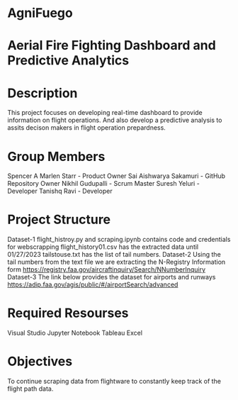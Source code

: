 # AgniFuego

# Aerial Fire Fighting Dashboard and Predictive Analytics

# Description
This project focuses on developing real-time dashboard to provide information on flight operations. And also develop a predictive analysis to assits decison makers in flight operation prepardness.

# Group Members

Spencer A Marlen Starr - Product Owner 
Sai Aishwarya Sakamuri - GitHub Repository Owner
Nikhil Gudupalli - Scrum Master
Suresh Yeluri - Developer
Tanishq Ravi - Developer

# Project Structure
Dataset-1
flight_histroy.py and scraping.ipynb contains code and credentials for webscrapping
flight_history01.csv has the extracted data until 01/27/2023
tailstouse.txt has the list of tail numbers.
Dataset-2
Using the tail numbers from the text file we are extracting the N-Registry Information form 
https://registry.faa.gov/aircraftinquiry/Search/NNumberInquiry
Dataset-3
The link below provides the dataset for airports and runways
https://adip.faa.gov/agis/public/#/airportSearch/advanced


# Required Resourses

Visual Studio
Jupyter Notebook
Tableau
Excel

# Objectives
To continue scraping data from flightware to constantly keep track of the flight path data.




